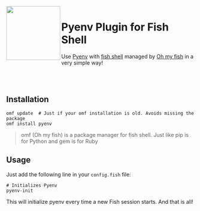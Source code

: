 
<img src="https://cdn.rawgit.com/oh-my-fish/oh-my-fish/e4f1c2e0219a17e2c748b824004c8d0b38055c16/docs/logo.svg" align="left" width="144px" height="144px"/>

# Pyenv Plugin for Fish Shell
Use [Pyenv](https://github.com/pyenv/pyenv) with [fish shell](https://fishshell.com) managed by [Oh my fish](https://github.com/oh-my-fish/oh-my-fish) in a very simple way!

<br />
<br />

## Installation

```fish
omf update  # Just if your omf installation is old. Avoids missing the package
omf install pyenv
```
> omf (Oh my fish) is a package manager for fish shell. Just like pip is for Python and gem is for Ruby

## Usage

Just add the following line in your ```config.fish``` file:

```fish
# Initializes Pyenv
pyenv-init
```

This will initialize pyenv every time a new Fish session starts.
And that is all!
